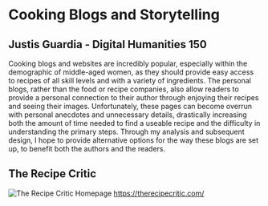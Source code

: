 # Cooking Blogs and Storytelling
## Justis Guardia - Digital Humanities 150
Cooking blogs and websites are incredibly popular, especially within the demographic of middle-aged women, as they should provide easy access to recipes of all skill levels and with a variety of ingredients. The personal blogs, rather than the food or recipe companies, also allow readers to provide a personal connection to their author through enjoying their recipes and seeing their images. Unfortunately, these pages can become overrun with personal anecdotes and unnecessary details, drastically increasing both the amount of time needed to find a useable recipe and the difficulty in understanding the primary steps. Through my analysis and subsequent design, I hope to provide alternative options for the way these blogs are set up, to benefit both the authors and the readers. 

## The Recipe Critic
![The Recipe Critic Homepage](./TRS-screenshot.png)
https://therecipecritic.com/
